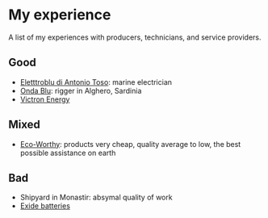 # My experience

A list of my experiences with producers, technicians, and service providers.

## Good

- [Eletttroblu di Antonio Toso](http://www.elettroblu.com/): marine electrician
- [Onda Blu](https://www.ondablumare.it/): rigger in Alghero, Sardinia
- [Victron Energy](https://www.victronenergy.com/)

## Mixed

- [Eco-Worthy](https://www.eco-worthy.com/): products very cheap, quality average to low, the best possible assistance on earth


## Bad

- Shipyard in Monastir: absymal quality of work
- [Exide batteries](https://www.exidegroup.com)
